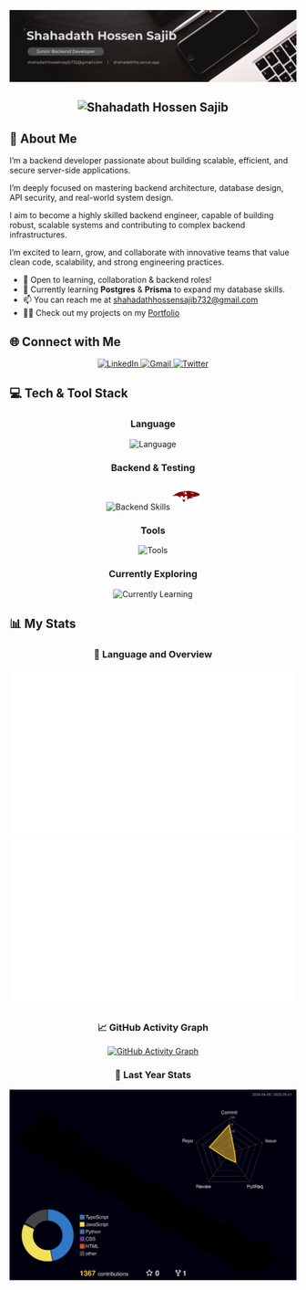 ![My Profile](./github-cover.png)
 
<h2 align="center">
<img src="https://readme-typing-svg.herokuapp.com?color=36BCF7FF&lines=Hi+👋,+I'm+Shahadath+Hossen+Sajib&center=true&width=500&height=45" alt="Shahadath Hossen Sajib">
</h2>

<h2>💫 About Me</h2> 
<p>I’m a backend developer passionate about building scalable, efficient, and secure server-side applications.</p>

<p>I’m deeply focused on mastering backend architecture, database design, API security, and real-world system design.</p>

<p>I aim to become a highly skilled backend engineer, capable of building robust, scalable systems and contributing to complex backend infrastructures.</p>

<p>I’m excited to learn, grow, and collaborate with innovative teams that value clean code, scalability, and strong engineering practices.</p>

<ul>  
  <li>👯 Open to learning, collaboration & backend roles!</li>
  <li>🌱 Currently learning <strong>Postgres</strong> & <strong>Prisma</strong> to expand my database skills.</li>  
  <li>📫 You can reach me at <a href="mailto:shahadathhossensajib732@gmail.com">shahadathhossensajib732@gmail.com</a></li>  
  <li>👨‍💻 Check out my projects on my <a href="https://shahadathhs.vercel.app">Portfolio</a></li>  
<!--   <li>📄 My <a href="https://docs.google.com/document/d/1F4lDxGKNkrY5k2UB7CEjSSNqoK06COyGfz5KDlSH0kY/edit?usp=sharing">Resume</a></li>   -->
</ul>


<h2>🌐 Connect with Me</h2>

<p align="center">
  <a href="https://linkedin.com/in/shahadathhs" target="_blank">
    <img src="https://skillicons.dev/icons?i=linkedin&theme=dark" alt="LinkedIn" />
  </a>
  <a href="mailto:shahadathhossensajib732@gmail.com" target="_blank">
    <img src="https://skillicons.dev/icons?i=gmail&theme=dark" alt="Gmail" />
  </a>
  <a href="https://twitter.com/shahadathhs" target="_blank">
    <img src="https://skillicons.dev/icons?i=twitter&theme=dark" alt="Twitter" />
  </a>
</p>

<h2>💻 Tech & Tool Stack</h2>

<div align="center">
  <!-- Language Section -->
  <h3>Language</h3>
  <p>
    <img src="https:&#x2F;&#x2F;skillicons.dev/icons?i=js,ts&theme=dark" alt="Language" />
  </p>
  
  <!-- Backend Section -->
  <h3>Backend & Testing</h3>
  <p>
    <img src="https:&#x2F;&#x2F;skillicons.dev/icons?i=nodejs,express,jest,mongodb&theme=dark" alt="Backend Skills" />
    <img src="https:&#x2F;&#x2F;raw.githubusercontent.com/devicons/devicon/master/icons/mongoose/mongoose-original.svg" width="48" height="48" alt="Mongoose"/>
  </p>
  
  <!-- Tools -->
  <h3>Tools</h3>
  <p>
    <img src="https:&#x2F;&#x2F;skillicons.dev/icons?i=git,github,vscode,postman,npm,pnpm&theme=dark" alt="Tools" />
  </p>

  <!-- Currently Learning -->
  <h3>Currently Exploring</h3>
  <p>
    <img src="https:&#x2F;&#x2F;skillicons.dev/icons?i=postgres,prisma&theme=dark" alt="Currently Learning" />
  </p>
</div>

<h2>📊 My Stats</h2> 
<!-- Section 1: Language and Overview Stats -->
<div align="center">
  <h3>📜 Language and Overview</h3>
  <a align="center" href="https://github.com/shahadathhs/github-stats">
    <img src="https://github.com/shahadathhs/github-stats/blob/master/generated/overview.svg#gh-dark-mode-only" alt="GitHub Overview Stats" />
    <img src="https://github.com/shahadathhs/github-stats/blob/master/generated/languages.svg#gh-dark-mode-only" alt="GitHub Languages Stats" />
  </a>
</div>

<!-- Section 2: GitHub Activity Graph -->
<div align="center">
  <h3>📈 GitHub Activity Graph</h3>
  <a href="https://github.com/shahadathhs">
    <img src="https://github-readme-activity-graph.vercel.app/graph?username=shahadathhs" alt="GitHub Activity Graph" />
  </a>
</div>

<!-- Section 3: Last Year Stats -->
<div align="center">
  <h3>🌟 Last Year Stats</h3>
  <img src="./profile-3d-contrib/profile-night-rainbow.svg" alt="Last Year Stat" />
</div>
